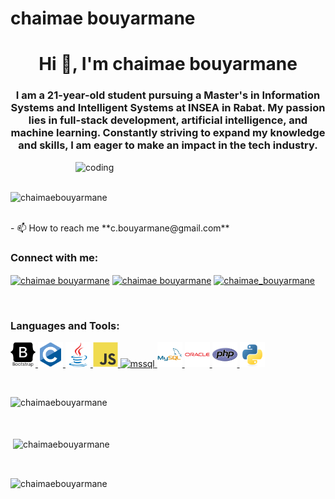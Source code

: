 # chaimae bouyarmane

<h1 align="center">Hi 👋, I'm chaimae bouyarmane</h1>
<h3 align="center">I am a 21-year-old student pursuing a Master's in Information Systems and Intelligent Systems at INSEA in Rabat. My passion lies in full-stack development, artificial intelligence, and machine learning. Constantly striving to expand my knowledge and skills, I am eager to make an impact in the tech industry.</h3>
<img align="right" alt="coding" width="400" src="https://img.freepik.com/free-vector/illustration-female-character-wearing-hijab-working-office_10045-686.jpg"/>
<br>
<br>
<p align="left"> <img src="https://komarev.com/ghpvc/?username=chaimaebouyarmane&label=Profile%20views&color=0e75b6&style=flat" alt="chaimaebouyarmane" /> </p>
<br>
- 📫 How to reach me **c.bouyarmane@gmail.com**
<h3 align="left">Connect with me:</h3>
<p align="left">
<a href="https://linkedin.com/in/chaimae bouyarmane" target="blank"><img align="center" src="https://raw.githubusercontent.com/rahuldkjain/github-profile-readme-generator/master/src/images/icons/Social/linked-in-alt.svg" alt="chaimae bouyarmane" height="30" width="40" /></a>
<a href="https://fb.com/chaimae bouyarmane" target="blank"><img align="center" src="https://raw.githubusercontent.com/rahuldkjain/github-profile-readme-generator/master/src/images/icons/Social/facebook.svg" alt="chaimae bouyarmane" height="30" width="40" /></a>
<a href="https://instagram.com/chaimae_bouyarmane" target="blank"><img align="center" src="https://raw.githubusercontent.com/rahuldkjain/github-profile-readme-generator/master/src/images/icons/Social/instagram.svg" alt="chaimae_bouyarmane" height="30" width="40" /></a>
</p>

<br>
<p align="left">
</p>

<h3 align="left">Languages and Tools:</h3>
<p align="left"> <a href="https://getbootstrap.com" target="_blank" rel="noreferrer"> <img src="https://raw.githubusercontent.com/devicons/devicon/master/icons/bootstrap/bootstrap-plain-wordmark.svg" alt="bootstrap" width="40" height="40"/> </a> <a href="https://www.cprogramming.com/" target="_blank" rel="noreferrer"> <img src="https://raw.githubusercontent.com/devicons/devicon/master/icons/c/c-original.svg" alt="c" width="40" height="40"/> </a> <a href="https://www.java.com" target="_blank" rel="noreferrer"> <img src="https://raw.githubusercontent.com/devicons/devicon/master/icons/java/java-original.svg" alt="java" width="40" height="40"/> </a> <a href="https://developer.mozilla.org/en-US/docs/Web/JavaScript" target="_blank" rel="noreferrer"> <img src="https://raw.githubusercontent.com/devicons/devicon/master/icons/javascript/javascript-original.svg" alt="javascript" width="40" height="40"/> </a> <a href="https://www.microsoft.com/en-us/sql-server" target="_blank" rel="noreferrer"> <img src="https://www.svgrepo.com/show/303229/microsoft-sql-server-logo.svg" alt="mssql" width="40" height="40"/> </a> <a href="https://www.mysql.com/" target="_blank" rel="noreferrer"> <img src="https://raw.githubusercontent.com/devicons/devicon/master/icons/mysql/mysql-original-wordmark.svg" alt="mysql" width="40" height="40"/> </a> <a href="https://www.oracle.com/" target="_blank" rel="noreferrer"> <img src="https://raw.githubusercontent.com/devicons/devicon/master/icons/oracle/oracle-original.svg" alt="oracle" width="40" height="40"/> </a> <a href="https://www.php.net" target="_blank" rel="noreferrer"> <img src="https://raw.githubusercontent.com/devicons/devicon/master/icons/php/php-original.svg" alt="php" width="40" height="40"/> </a> <a href="https://www.python.org" target="_blank" rel="noreferrer"> <img src="https://raw.githubusercontent.com/devicons/devicon/master/icons/python/python-original.svg" alt="python" width="40" height="40"/> </a> </p>
<br>

<p><img align="left" src="https://github-readme-stats.vercel.app/api/top-langs?username=chaimaebouyarmane&show_icons=true&locale=en&layout=compact" alt="chaimaebouyarmane" /></p>
<br>
<br>
<br>
<p>&nbsp;<img align="center" src="https://github-readme-stats.vercel.app/api?username=chaimaebouyarmane&show_icons=true&locale=en" alt="chaimaebouyarmane" /></p>
<br>

<p><img align="center" src="https://github-readme-streak-stats.herokuapp.com/?user=chaimaebouyarmane&" alt="chaimaebouyarmane" /></p>
